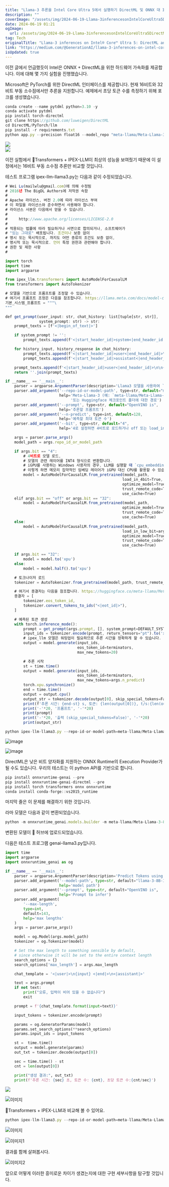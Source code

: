 ```yaml
---
title: "Llama-3 추론을 Intel Core Ultra 5에서 실행하기 DirectML 및 ONNX 대 IPEX-LLM"
description: ""
coverImage: "/assets/img/2024-06-19-Llama-3inferencesonIntelCoreUltra5DirectMLandONNXvsIPEX-LLM_0.png"
date: 2024-06-19 01:21
ogImage:
  url: /assets/img/2024-06-19-Llama-3inferencesonIntelCoreUltra5DirectMLandONNXvsIPEX-LLM_0.png
tag: Tech
originalTitle: "Llama-3 inferences on Intel® Core™ Ultra 5: DirectML and ONNX vs. IPEX-LLM"
link: "https://medium.com/@GenerationAI/llama-3-inferences-on-intel-core-ultra-5-directml-and-onnx-vs-ipex-llm-418e7220817d"
isUpdated: true
---
```


이전 글에서 언급했듯이 Intel은 ONNX + DirectML을 위한 하드웨어 가속화를 제공합니다. 이에 대해 몇 가지 실험을 진행했습니다.

Microsoft은 PyTorch를 위한 DirectML 인터페이스를 제공합니다. 현재 16비트와 32비트 부동 소수점에서만 추론을 지원합니다. 예제에서 초당 토큰 수를 측정하기 위해 포크를 생성했습니다.

```js
conda create --name pytdml python=3.10 -y
conda activate pytdml
pip install torch-directml
git clone https://github.com/luweigen/DirectML
cd DirectML/PyTorch/llm
pip install -r requirements.txt
python app.py --precision float16 --model_repo "meta-llama/Meta-Llama-3-8B-Instruct" --stream_every_n=143
```

<img src="/assets/img/2024-06-19-Llama-3inferencesonIntelCoreUltra5DirectMLandONNXvsIPEX-LLM_0.png" />

<div class="content-ad"></div>

<img src="/assets/img/2024-06-19-Llama-3inferencesonIntelCoreUltra5DirectMLandONNXvsIPEX-LLM_1.png" />

이전 실험에서 🤗Transformers + IPEX-LLM이 최상의 성능을 보여줬기 때문에 이 설정에서는 16비트 부동 소수점 추론만 비교할 것입니다.

테스트 프로그램 ipex-llm-llama3.py는 다음과 같이 수정되었습니다.

```js
# Wei Lu(mailwlu@gmail.com)에 의해 수정됨
# 2016년 The BigDL Authors에 저작권 속함
#
# Apache 라이선스, 버전 2.0에 따라 라이선스 부여
# 이 파일을 라이선스와 준수하면서 사용해야 합니다.
# 라이선스 사본은 다음에서 얻을 수 있습니다.
#
#     http://www.apache.org/licenses/LICENSE-2.0
#
# 적용되는 법률에 따라 필요하거나 서면으로 합의되거나, 소프트웨어가
# "있는 그대로" 배포됩니다. 조건이나 보증 없이
# 명시 또는 묵시적으로, 까지도 어떤 종류의 조건도 보증 없이,
# 명시적 또는 묵시적으로. 언어 특정 권한과 관련해야 합니다.
# 권한 및 제한 사항
#

import torch
import time
import argparse

from ipex_llm.transformers import AutoModelForCausalLM
from transformers import AutoTokenizer

# 모델을 기반으로 프롬프트를 조정할 수 있습니다.
# 여기서 프롬프트 조정은 다음을 참조합니다. https://llama.meta.com/docs/model-cards-and-prompt-formats/meta-llama-3
기본_시스템_프롬프트 = """\
"""

def get_prompt(user_input: str, chat_history: list[tuple[str, str]],
               system_prompt: str) -> str:
    prompt_texts = [f'<|begin_of_text|>']

    if system_prompt != '':
        prompt_texts.append(f'<|start_header_id|>system<|end_header_id|>\n\n{system_prompt}<|eot_id|>')

    for history_input, history_response in chat_history:
        prompt_texts.append(f'<|start_header_id|>user<|end_header_id|>\n\n{history_input.strip()}<|eot_id|>')
        prompt_texts.append(f'<|start_header_id|>assistant<|end_header_id|>\n\n{history_response.strip()}<|eot_id|>')

    prompt_texts.append(f'<|start_header_id|>user<|end_header_id|>\n\n{user_input.strip()}<|eot_id|><|start_header_id|>assistant<|end_header_id|>\n\n')
    return ''.join(prompt_texts)

if __name__ == '__main__':
    parser = argparse.ArgumentParser(description='Llama3 모델을 사용하여 `generate()` API를 사용하여 토큰 예측')
    parser.add_argument('--repo-id-or-model-path', type=str, default="meta-llama/Meta-Llama-3-70B-Instruct",
                        help='Meta-Llama-3 (예: `meta-llama/Meta-Llama-3-70B-Instruct`)를 다운로드할 Huggingface 저장소 ID'
                             '또는 Huggingface 체크포인트 폴더에 대한 경로')
    parser.add_argument('--prompt', type=str, default="OpenVINO is",
                        help='추론할 프롬프트')
    parser.add_argument('--n-predict', type=int, default=128,
                        help='예측할 최대 토큰 수')
    parser.add_argument('--bit', type=str, default="4",
                        help='4로 설정하면 4비트로 로드하거나 off 또는 load_in_low_bit 옵션은 sym_int4, asym_int4, sym_int5, asym_int5, sym_int8,nf3,nf4, fp4, fp8, fp8_e4m3, fp8_e5m2, fp6, gguf_iq2_xxs, gguf_iq2_xs, gguf_iq1_s, gguf_q4k_m, gguf_q4k_s, fp16, bf16, fp6_k')

    args = parser.parse_args()
    model_path = args.repo_id_or_model_path

    if args.bit == "4":
        # 4비트로 모델 로드,
        # 모델의 관련 레이어를 INT4 형식으로 변환합니다.
        # iGPU를 사용하는 Windows 사용자의 경우, LLM을 실행할 때 `cpu_embedding=True`를 from_pretrained 함수에서 설정하는 것을 권장합니다.
        # 이렇게 하면 메모리 집약적인 임베딩 레이어가 iGPU 대신 CPU를 활용할 수 있습니다. 이 경우에는 도움이 되지 않습니다.
        model = AutoModelForCausalLM.from_pretrained(model_path,
                                                    load_in_4bit=True,
                                                    optimize_model=True,
                                                    trust_remote_code=True,
                                                    use_cache=True)
    elif args.bit == "off" or args.bit == "32":
        model = AutoModelForCausalLM.from_pretrained(model_path,
                                                    optimize_model=True,
                                                    trust_remote_code=True,
                                                    use_cache=True)
    else:
        model = AutoModelForCausalLM.from_pretrained(model_path,
                                                    load_in_low_bit=args.bit,
                                                    optimize_model=True,
                                                    trust_remote_code=True,
                                                    use_cache=True)

    if args.bit == "32":
        model = model.to('xpu')
    else:
        model = model.half().to('xpu')

    # 토크나이저 로드
    tokenizer = AutoTokenizer.from_pretrained(model_path, trust_remote_code=True)

    # 여기서 종결자는 다음을 참조합니다. https://huggingface.co/meta-llama/Meta-Llama-3-8B-Instruct#transformers-automodelforcausallm
    종결자 = [
        tokenizer.eos_token_id,
        tokenizer.convert_tokens_to_ids("<|eot_id|>"),
    ]

    # 예측된 토큰 생성
    with torch.inference_mode():
        prompt = get_prompt(args.prompt, [], system_prompt=DEFAULT_SYSTEM_PROMPT)
        input_ids = tokenizer.encode(prompt, return_tensors="pt").to('xpu')
        # ipex_llm 모델은 워밍업이 필요하므로 추론 시간을 정확하게 할 수 있습니다.
        output = model.generate(input_ids,
                                eos_token_id=terminators,
                                max_new_tokens=20)

        # 추론 시작
        st = time.time()
        output = model.generate(input_ids,
                                eos_token_id=terminators,
                                max_new_tokens=args.n_predict)
        torch.xpu.synchronize()
        end = time.time()
        output = output.cpu()
        output_str = tokenizer.decode(output[0], skip_special_tokens=False)
        print(f'추론 시간: {end-st} s, 토큰: {len(output[0])}, t/s:{len(output[0])/(end-st)}')
        print('-'*20, '프롬프트', '-'*20)
        print(prompt)
        print('-'*20, '출력 (skip_special_tokens=False)', '-'*20)
        print(output_str)
```

<div class="content-ad"></div>

```js
python ipex-llm-llama3.py --repo-id-or-model-path=meta-llama/Meta-Llama-3-8B-Instruct --bit=fp16
```

![image](/assets/img/2024-06-19-Llama-3inferencesonIntelCoreUltra5DirectMLandONNXvsIPEX-LLM_2.png)

![image](/assets/img/2024-06-19-Llama-3inferencesonIntelCoreUltra5DirectMLandONNXvsIPEX-LLM_3.png)

DirectML은 낮은 비트 양자화를 지원하는 ONNX Runtime의 Execution Provider가 될 수도 있습니다. 우리의 테스트는 이 python API를 기반으로 합니다.

<div class="content-ad"></div>

```js
pip install onnxruntime-genai --pre
pip install onnxruntime-genai-directml --pre
pip install torch transformers onnx onnxruntime
conda install conda-forge::vs2015_runtime
```

마지막 줄은 이 문제를 해결하기 위한 것입니다.

라마 모델은 다음과 같이 변환되었습니다.

```js
python -m onnxruntime_genai.models.builder -m meta-llama/Meta-Llama-3-8B-Instruct -o llama-3-8B-Instruct-int4-onnx-directml -p int4 -e dml -c ..\.cache\huggingface\hub\
```

<div class="content-ad"></div>

변환된 모델이 🤗 허브에 업로드되었습니다.

다음은 테스트 프로그램 genai-llama3.py입니다.

```python
import time
import argparse
import onnxruntime_genai as og

if __name__ == '__main__':
    parser = argparse.ArgumentParser(description='Predict Tokens using onnxruntime_genai')
    parser.add_argument('--model-path', type=str, default="llama-3-8B-Instruct-int4-onnx-directml",
                        help='model path')
    parser.add_argument('--prompt', type=str, default="OpenVINO is",
                        help='Prompt to infer')
    parser.add_argument(
        '--max-length',
        type=int,
        default=143,
        help='max lengths'
    )
    args = parser.parse_args()

    model = og.Model(args.model_path)
    tokenizer = og.Tokenizer(model)

    # Set the max length to something sensible by default,
    # since otherwise it will be set to the entire context length
    search_options = {}
    search_options['max_length'] = args.max_length

    chat_template = '<|user|>\n{input} <|end|>\n<|assistant|>'

    text = args.prompt
    if not text:
        print("오류, 입력이 비어 있을 수 없습니다")
        exit

    prompt = f'{chat_template.format(input=text)}'

    input_tokens = tokenizer.encode(prompt)

    params = og.GeneratorParams(model)
    params.set_search_options(**search_options)
    params.input_ids = input_tokens

    st =  time.time()
    output = model.generate(params)
    out_txt = tokenizer.decode(output[0])

    sec = time.time() - st
    cnt = len(output[0])

    print("생성 결과:", out_txt)
    print(f'추론 시간: {sec} 초, 토큰 수: {cnt}, 초당 토큰 수:{cnt/sec}')
```

<img src="/assets/img/2024-06-19-Llama-3inferencesonIntelCoreUltra5DirectMLandONNXvsIPEX-LLM_4.png" />

<div class="content-ad"></div>

![이미지](/assets/img/2024-06-19-Llama-3inferencesonIntelCoreUltra5DirectMLandONNXvsIPEX-LLM_5.png)

🤗Transformers + IPEX-LLM과 비교해 볼 수 있어요.

```js
python ipex-llm-llama3.py --repo-id-or-model-path=meta-llama/Meta-Llama-3-8B-Instruct --bit=4
```

![이미지](/assets/img/2024-06-19-Llama-3inferencesonIntelCoreUltra5DirectMLandONNXvsIPEX-LLM_6.png)

<div class="content-ad"></div>

![이미지1](/assets/img/2024-06-19-Llama-3inferencesonIntelCoreUltra5DirectMLandONNXvsIPEX-LLM_7.png)

결과를 함께 살펴봅시다.

![이미지2](/assets/img/2024-06-19-Llama-3inferencesonIntelCoreUltra5DirectMLandONNXvsIPEX-LLM_8.png)

앞으로 어떻게 이러한 흥미로운 차이가 생겼는지에 대한 구현 세부사항을 탐구할 것입니다.
